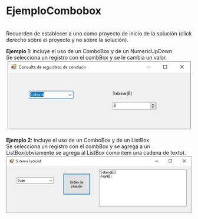 # EjemploCombobox

<br/>Recuerden de establecer a uno como proyecto de inicio de la solución (click derecho sobre el proyecto y no sobre la solución).<br/>

**Ejemplo 1**: incluye el uso de un ComboBox y de un NumericUpDown<br/>
Se selecciona un registro con el combBox y se le cambia un valor. <br/>
![alt text](https://github.com/fernandofilipuzzi-utn/EjemploCombobox/blob/main/EjemploCombobox/EjemploCombobox/doc/pantallazo.jpg?raw=true)
<br/><br/>
**Ejemplo 2**: incluye el uso de un ComboBox y de un ListBox<br/>
Se selecciona un registro con el combBox y se agrega a un ListBox(obviamente se agrega al ListBox como item una cadena de texto).<br/>
![alt text](https://github.com/fernandofilipuzzi-utn/EjemploCombobox/blob/main/EjemploCombobox/EjemploCombobox2/doc/pantallazo.jpg?raw=true)
